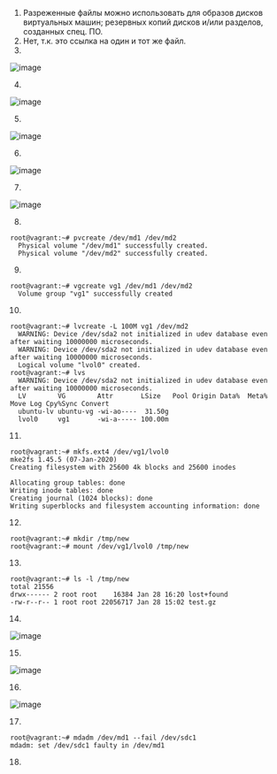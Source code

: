 1. Разреженные файлы можно использовать для
образов дисков виртуальных машин;
резервных копий дисков и/или разделов, созданных спец. ПО.
2. Нет, т.к. это ссылка на один и тот же файл.
3.
![image](https://user-images.githubusercontent.com/95243483/151575722-104e7fb7-4846-4ff3-b41c-cf481466c68b.png)

4.
![image](https://user-images.githubusercontent.com/95243483/151578367-ea44731c-0cf0-42a2-bacd-8842cb1c63a7.png)

5.
![image](https://user-images.githubusercontent.com/95243483/151580151-c56e7380-0110-409b-9727-bd9abae90c1f.png)

6.
![image](https://user-images.githubusercontent.com/95243483/151581277-2d7834b8-8d9c-4da0-8131-3b3a96e5582a.png)

7.
![image](https://user-images.githubusercontent.com/95243483/151581731-a7e81428-174f-4b3b-bcff-411e25b803bb.png)

8.
```
root@vagrant:~# pvcreate /dev/md1 /dev/md2
  Physical volume "/dev/md1" successfully created.
  Physical volume "/dev/md2" successfully created.
```
9.
```
root@vagrant:~# vgcreate vg1 /dev/md1 /dev/md2
  Volume group "vg1" successfully created
```
10.
```
root@vagrant:~# lvcreate -L 100M vg1 /dev/md2
  WARNING: Device /dev/sda2 not initialized in udev database even after waiting 10000000 microseconds.
  WARNING: Device /dev/sda2 not initialized in udev database even after waiting 10000000 microseconds.
  Logical volume "lvol0" created.
root@vagrant:~# lvs
  WARNING: Device /dev/sda2 not initialized in udev database even after waiting 10000000 microseconds.
  LV        VG        Attr       LSize   Pool Origin Data%  Meta%  Move Log Cpy%Sync Convert
  ubuntu-lv ubuntu-vg -wi-ao----  31.50g                                                 
  lvol0     vg1       -wi-a----- 100.00m
  ```
11.
```
root@vagrant:~# mkfs.ext4 /dev/vg1/lvol0
mke2fs 1.45.5 (07-Jan-2020)
Creating filesystem with 25600 4k blocks and 25600 inodes

Allocating group tables: done
Writing inode tables: done
Creating journal (1024 blocks): done
Writing superblocks and filesystem accounting information: done
```
12.
```
root@vagrant:~# mkdir /tmp/new
root@vagrant:~# mount /dev/vg1/lvol0 /tmp/new
```
13.
```
root@vagrant:~# ls -l /tmp/new
total 21556
drwx------ 2 root root    16384 Jan 28 16:20 lost+found
-rw-r--r-- 1 root root 22056717 Jan 28 15:02 test.gz
```
14.
![image](https://user-images.githubusercontent.com/95243483/151583882-aa76cb6e-0d11-4b1d-b99b-4d93b84b1cbd.png)

15.
![image](https://user-images.githubusercontent.com/95243483/151584095-547cc436-95fe-4583-8672-17c1e5036703.png)

16.
![image](https://user-images.githubusercontent.com/95243483/151584838-a496d473-ef4d-41df-bb3a-78dc17dc9bc7.png)

17.
```
root@vagrant:~# mdadm /dev/md1 --fail /dev/sdc1
mdadm: set /dev/sdc1 faulty in /dev/md1
```
18.
